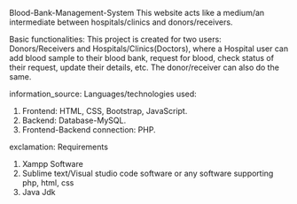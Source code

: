 Blood-Bank-Management-System 
This website acts like a medium/an intermediate between hospitals/clinics and donors/receivers.

Basic functionalities:
This project is created for two users: Donors/Receivers and Hospitals/Clinics(Doctors), where a Hospital user can add blood sample to their blood bank, request for blood, check status of their request, update their details, etc. The donor/receiver can also do the same.
 
information_source: Languages/technologies used:
1. Frontend: HTML, CSS, Bootstrap, JavaScript.
2. Backend: Database-MySQL.
3. Frontend-Backend connection: PHP.

exclamation: Requirements
1. Xampp Software
2. Sublime text/Visual studio code software or any software supporting php, html, css
3. Java Jdk


